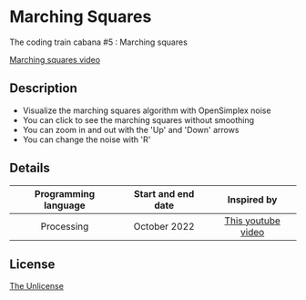 # Marching Squares
The coding train cabana #5 : Marching squares

[Marching squares video](https://user-images.githubusercontent.com/120074055/206570516-95f1fbe0-ef7c-49fe-b0d8-f6c0f4a40945.mp4)

## Description
- Visualize the marching squares algorithm with OpenSimplex noise
- You can click to see the marching squares without smoothing
- You can zoom in and out with the 'Up' and 'Down' arrows
- You can change the noise with 'R'

## Details
| Programming language | Start and end date | Inspired by |
| :---: | :---: | :---: |
| Processing | October 2022 | [This youtube video](https://youtu.be/0ZONMNUKTfU) |


## License

[The Unlicense](LICENSE)
